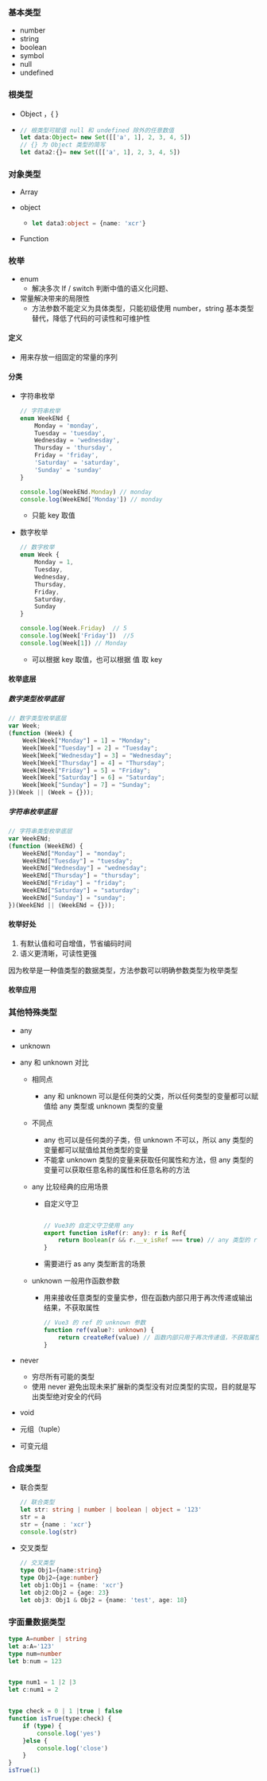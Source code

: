 ### 基本类型

- number
- string
- boolean
- symbol
- null
- undefined

### 根类型

- Object ，{ }

- ```ts
  // 根类型可赋值 null 和 undefined 除外的任意数值
  let data:Object= new Set([['a', 1], 2, 3, 4, 5])
  // {} 为 Object 类型的简写
  let data2:{}= new Set([['a', 1], 2, 3, 4, 5])
  ```

### 对象类型

- Array

- object

  - ```ts
    let data3:object = {name: 'xcr'}
    ```

- Function

### 枚举

- enum
  - 解决多次 If / switch 判断中值的语义化问题、
- 常量解决带来的局限性
  - 方法参数不能定义为具体类型，只能初级使用 number，string 基本类型替代，降低了代码的可读性和可维护性

#### 定义

- 用来存放一组固定的常量的序列

#### 分类

- 字符串枚举

  ```ts
  // 字符串枚举
  enum WeekENd {
      Monday = 'monday',
      Tuesday = 'tuesday',
      Wednesday = 'wednesday',
      Thursday = 'thursday',
      Friday = 'friday',
      'Saturday' = 'saturday',
      'Sunday' = 'sunday'
  }
  
  console.log(WeekENd.Monday) // monday
  console.log(WeekENd['Monday']) // monday
  ```

  - 只能 key 取值

- 数字枚举

  ```ts
  // 数字枚举
  enum Week {
      Monday = 1,
      Tuesday,
      Wednesday,
      Thursday,
      Friday,
      Saturday,
      Sunday
  }
  
  console.log(Week.Friday)  // 5
  console.log(Week['Friday'])  //5
  console.log(Week[1]) // Monday
  ```

  - 可以根据 key 取值，也可以根据 值 取 key


#### 枚举底层

##### 数字类型枚举底层

```ts
// 数字类型枚举底层
var Week;
(function (Week) {
    Week[Week["Monday"] = 1] = "Monday";
    Week[Week["Tuesday"] = 2] = "Tuesday";
    Week[Week["Wednesday"] = 3] = "Wednesday";
    Week[Week["Thursday"] = 4] = "Thursday";
    Week[Week["Friday"] = 5] = "Friday";
    Week[Week["Saturday"] = 6] = "Saturday";
    Week[Week["Sunday"] = 7] = "Sunday";
})(Week || (Week = {}));
```

##### 字符串枚举底层

```ts
// 字符串类型枚举底层
var WeekENd;
(function (WeekENd) {
    WeekENd["Monday"] = "monday";
    WeekENd["Tuesday"] = "tuesday";
    WeekENd["Wednesday"] = "wednesday";
    WeekENd["Thursday"] = "thursday";
    WeekENd["Friday"] = "friday";
    WeekENd["Saturday"] = "saturday";
    WeekENd["Sunday"] = "sunday";
})(WeekENd || (WeekENd = {}));
```

#### 枚举好处

1. 有默认值和可自增值，节省编码时间
2. 语义更清晰，可读性更强

因为枚举是一种值类型的数据类型，方法参数可以明确参数类型为枚举类型

#### 枚举应用



### 其他特殊类型

- any

- unknown

- any 和 unknown 对比

  - 相同点

    - any 和 unknown 可以是任何类的父类，所以任何类型的变量都可以赋值给 any 类型或 unknown 类型的变量

  - 不同点

    - any 也可以是任何类的子类，但 unknown 不可以，所以 any 类型的变量都可以赋值给其他类型的变量
    - 不能拿 unknown 类型的变量来获取任何属性和方法，但 any 类型的变量可以获取任意名称的属性和任意名称的方法

  - any 比较经典的应用场景

    - 自定义守卫

      ```ts
      
      // Vue3的 自定义守卫使用 any
      export function isRef(r: any): r is Ref{
          return Boolean(r && r.__v_isRef === true) // any 类型的 r 参数 在函数内部获取属性
      }
      ```

    - 需要进行 as any 类型断言的场景

  - unknown 一般用作函数参数

    - 用来接收任意类型的变量实参，但在函数内部只用于再次传递或输出结果，不获取属性

      ```ts
      // Vue3 的 ref 的 unknown 参数
      function ref(value?: unknown) {
          return createRef(value) // 函数内部只用于再次传递值，不获取属性
      }
      ```

- never
  - 穷尽所有可能的类型
  - 使用 never 避免出现未来扩展新的类型没有对应类型的实现，目的就是写出类型绝对安全的代码

- void

- 元组（tuple）

- 可变元组

### 合成类型

- 联合类型

  ```ts
  // 联合类型
  let str: string | number | boolean | object = '123'
  str = a
  str = {name : 'xcr'}
  console.log(str)
  ```

- 交叉类型

  ```ts
  // 交叉类型
  type Obj1={name:string}
  type Obj2={age:number}
  let obj1:Obj1 = {name: 'xcr'}
  let obj2:Obj2 = {age: 23}
  let obj3: Obj1 & Obj2 = {name: 'test', age: 18}
  ```

### 字面量数据类型

```ts
type A=number | string
let a:A='123'
type num=number
let b:num = 123


type num1 = 1 |2 |3
let c:num1 = 2


type check = 0 | 1 |true | false
function isTrue(type:check) {
    if (type) {
        console.log('yes')
    }else {
        console.log('close')
    }
}
isTrue(1)
```



